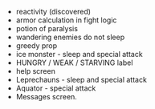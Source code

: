 - reactivity (discovered)
- armor calculation in fight logic
- potion of paralysis
- wandering enemies do not sleep
- greedy prop
- ice monster - sleep and special attack
- HUNGRY / WEAK / STARVING label
- help screen
- Leprechauns - sleep and special attack
- Aquator - special attack
- Messages screen.